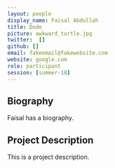 ```yaml
---
layout: people
display_name: Faisal Abdullah
title: Dude
picture: awkward_turtle.jpg
twitter:  []
github: []
email: fakeemail@fakewebsite.com
website: google.com
role: participant
session: [summer-18]
---
```

## Biography
Faisal has a biography.

## Project Description
This is a project description.
